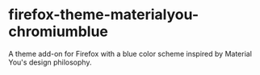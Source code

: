 # firefox-theme-materialyou-chromiumblue
A theme add-on for Firefox with a blue color scheme inspired by Material You's design philosophy.
